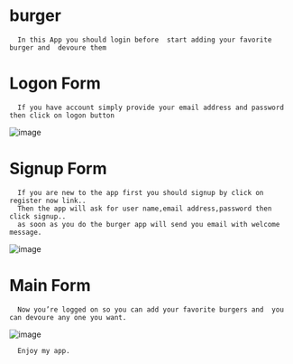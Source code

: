 # burger

      In this App you should login before  start adding your favorite burger and  devoure them
# Logon Form
      If you have account simply provide your email address and password then click on logon button
![image](https://user-images.githubusercontent.com/42963190/52905175-45d25a80-31eb-11e9-9c86-9a1526e4c1fa.png)
      
      
 # Signup Form  
      If you are new to the app first you should signup by click on register now link..
      Then the app will ask for user name,email address,password then click signup..
      as soon as you do the burger app will send you email with welcome message.
      
![image](https://user-images.githubusercontent.com/42963190/52905169-33582100-31eb-11e9-8a0d-d107142803a9.png)
  # Main Form 
      
      Now you’re logged on so you can add your favorite burgers and  you can devoure any one you want.
      
![image](https://user-images.githubusercontent.com/42963190/52905161-16bbe900-31eb-11e9-8417-1f75a818757e.png)

      Enjoy my app.
